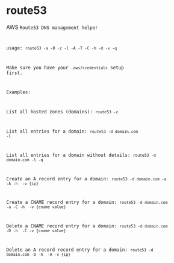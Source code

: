# route53
AWS <code>Route53 DNS management helper

usage: <code>route53 -a -D -z -l -A -T -C -h -d -v -q</code>

Make sure you have your <code>.aws/credentials</code> setup first.

Examples:

List all hosted zones (domains):
	<code>route53 -z</code>

List all entries for a domain:
	<code>route53 -d domain.com -l</code>

List all entries for a domain without details:
	<code>route53 -d domain.com -l -q</code>

Create an A record entry for a domain:
	<code>route53 -d domain.com -a -A -h <hostname> -v {ip}</code>

Create a CNAME record entry for a domain:
	<code>route53 -d domain.com -a -C -h <hostname> -v {cname value}</code>

Delete a CNAME record entry for a domain:
	<code>route53 -d domain.com -D -h <hostname> -C -v {cname value}</code>

Delete an A record record entry for a domain:
	<code>route53 -d domain.com -D -h <hostname> -A -v {ip}</code>

</code>